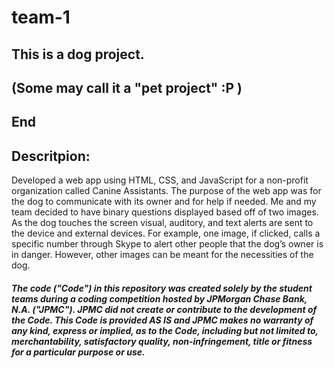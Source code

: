 # team-1
## This is a dog project.
## (Some may call it a "pet project" :P )
## End
## Descritpion:
Developed a web app using HTML, CSS, and JavaScript for a non-profit organization called Canine Assistants. The purpose of the web app was for the dog to communicate with its owner and for help if needed. Me and my team decided to have binary questions displayed based off of two images. As the dog touches the screen visual, auditory, and text alerts are sent to the device and external devices. For example, one image, if clicked, calls a specific number through Skype to alert other people that the dog’s owner is in danger. However, other images can be meant for the necessities of the dog. 

##### The code ("Code") in this repository was created solely by the student teams during a coding competition hosted by JPMorgan Chase Bank, N.A. ("JPMC").						JPMC did not create or contribute to the development of the Code.  This Code is provided AS IS and JPMC makes no warranty of any kind, express or implied, as to the Code,						including but not limited to, merchantability, satisfactory quality, non-infringement, title or fitness for a particular purpose or use.


